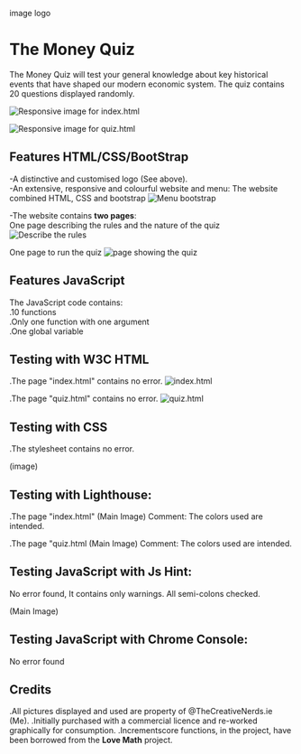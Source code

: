 image logo

# The Money Quiz

The Money Quiz will test your general knowledge about key historical events that have shaped our modern economic system.
The quiz contains 20 questions displayed randomly.

![Responsive image for index.html](https://github.com/user-attachments/assets/ceae7110-ca24-4830-8b01-daaba7eaf255)

![Responsive image for quiz.html](https://github.com/user-attachments/assets/376c51f1-79e2-4b43-b1b9-c26d9ee3dead)

## Features HTML/CSS/BootStrap

-A distinctive and customised logo (See above).<br>
-An extensive, responsive and colourful website and menu: The website combined HTML, CSS and bootstrap
![Menu bootstrap](https://github.com/user-attachments/assets/4c9701b7-154a-42ab-b84c-4c954aa5cf39)

-The website contains <strong>two pages</strong>:<br>
One page describing the rules and the nature of the quiz
![Describe the rules](https://github.com/user-attachments/assets/44c04d94-567a-41a5-bd41-9c62226901d1)

One page to run the quiz
![page showing the quiz](https://github.com/user-attachments/assets/f31e3926-3cf5-4d21-9226-37e1c995942b)

## Features JavaScript

The JavaScript code contains:<br>
.10 functions<br>
.Only one function with one argument<br>
.One global variable<br>

## Testing with W3C HTML

.The page "index.html" contains no error.
![index.html](https://github.com/user-attachments/assets/0f131ba6-51d4-4273-8f6a-5f88c36db867)

.The page "quiz.html" contains no error.
![quiz.html](https://github.com/user-attachments/assets/8251afb8-0900-4224-92e5-70b953a16a00)

## Testing with CSS

.The stylesheet contains no error.

(image)

## Testing with Lighthouse:

.The page "index.html"
(Main Image)
Comment: The colors used are intended.

.The page "quiz.html
(Main Image)
Comment: The colors used are intended.

## Testing JavaScript with Js Hint:

No error found, It contains only warnings.
All semi-colons checked.

(Main Image)

## Testing JavaScript with Chrome Console:

No error found

## Credits

.All pictures displayed and used are property of @TheCreativeNerds.ie (Me).
.Initially purchased with a commercial licence and re-worked graphically for consumption.
.Incrementscore functions, in the project, have been borrowed from the <strong>Love Math</strong> project.
